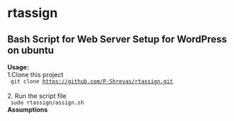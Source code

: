 # rtassign
<h2>Bash Script for Web Server Setup for WordPress on ubuntu</h2>

<B>Usage:</B>
<br>
1.Clone this project
<br>
<code>
git clone https://github.com/P-Shreyas/rtassign.git
</code>
<br>
2. Run the script file
<br>
<code>
sudo rtassign/assign.sh
</code>
<b>Assumptions</b>

